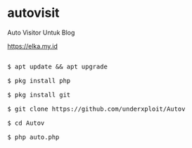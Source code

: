 # autovisit
Auto Visitor Untuk Blog

https://elka.my.id

<pre>

$ apt update && apt upgrade

$ pkg install php

$ pkg install git

$ git clone https://github.com/underxploit/Autov

$ cd Autov

$ php auto.php

</pre>
